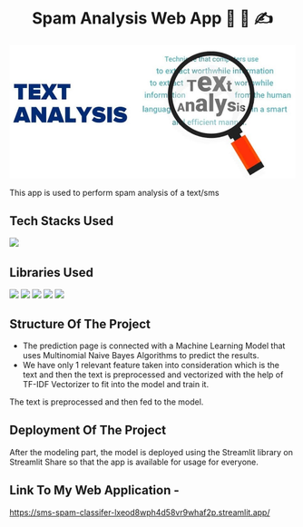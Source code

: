<h1 align="center">
             Spam Analysis Web App 💬 📝 ✍️
</h1>

![image](https://github.com/goyal-rohit/sms-spam-classifer/blob/64e5f4efc6e59b088d90f9486357383c48c69a70/text-analysis.jpg)

This app is used to perform spam analysis of a text/sms

## Tech Stacks Used
<img src="https://img.shields.io/badge/python%20-%2314354C.svg?&style=for-the-badge&logo=python&logoColor=white"/>

## Libraries Used

<img src="https://img.shields.io/badge/numpy%20-%2314354C.svg?&style=for-the-badge&logo=numpy&logoColor=white"/> <img src="https://img.shields.io/badge/pandas%20-%2314354C.svg?&style=for-the-badge&logo=pandas&logoColor=white"/> <img src="https://img.shields.io/badge/streamlit%20-%2314354C.svg?&style=for-the-badge&logo=streamlit&logoColor=white"/> <img src="https://img.shields.io/badge/nltk%20-%2314354C.svg?&style=for-the-badge&logo=nltk&logoColor=white"/> <img src="https://img.shields.io/badge/scikitlearn%20-%2314354C.svg?&style=for-the-badge&logo=scikitlearn&logoColor=white"/>

## Structure Of The Project

- The prediction page is connected with a Machine Learning Model that uses Multinomial Naive Bayes Algorithms to predict the results.
- We have only 1 relevant feature taken into consideration which is the text and then the text is preprocessed and vectorized with the help of TF-IDF Vectorizer to fit into the model and train it.

The text is preprocessed and then fed to the model.

## Deployment Of The Project

After the modeling part, the model is deployed using the Streamlit library on Streamlit Share so that the app is available for usage for everyone.

## Link To My Web Application -

https://sms-spam-classifer-lxeod8wph4d58vr9whaf2p.streamlit.app/

